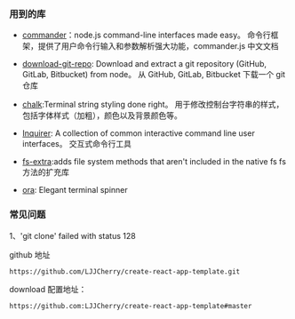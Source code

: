 ### 用到的库

- [commander](https://github.com/tj/commander.js)：node.js command-line interfaces made easy。
  命令行框架，提供了用户命令行输入和参数解析强大功能，commander.js 中文文档
- [download-git-repo](https://www.npmjs.com/package/download-git-repo): Download and extract a git repository (GitHub, GitLab, Bitbucket) from node。
  从 GitHub, GitLab, Bitbucket 下载一个 git 仓库
- [chalk](https://github.com/chalk/chalk):Terminal string styling done right。
  用于修改控制台字符串的样式，包括字体样式（加粗），颜色以及背景颜色等。

- [Inquirer](https://github.com/SBoudrias/Inquirer.js): A collection of common interactive command line user interfaces。
  交互式命令行工具

* [fs-extra](https://github.com/jprichardson/node-fs-extra):adds file system methods that aren't included in the native fs
  fs 方法的扩充库

* [ora](https://github.com/sindresorhus/ora/blob/master/readme.md): Elegant terminal spinner

### 常见问题

1、'git clone' failed with status 128

github 地址

```
https://github.com/LJJCherry/create-react-app-template.git
```

download 配置地址：

```
https://github.com:LJJCherry/create-react-app-template#master
```
